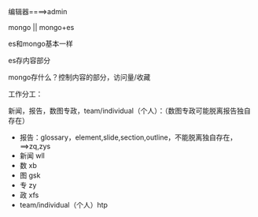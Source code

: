 编辑器====>admin

mongo   ||  mongo+es

es和mongo基本一样

es存内容部分

mongo存什么？控制内容的部分，访问量/收藏



工作分工：

新闻，报告，数图专政，team/individual（个人）：（数图专政可能脱离报告独自存在）

- 报告：glossary，element,slide,section,outline，不能脱离独自存在，==>zq,zys
- 新闻 wll
- 数 xb
- 图 gsk
- 专 zy
- 政 xfs
- team/individual（个人）htp

